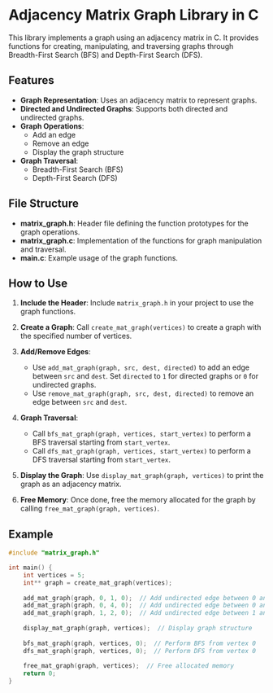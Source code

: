 # Adjacency Matrix Graph Library in C

This library implements a graph using an adjacency matrix in C. It provides functions for creating, manipulating, and traversing graphs through Breadth-First Search (BFS) and Depth-First Search (DFS).

## Features

- **Graph Representation**: Uses an adjacency matrix to represent graphs.
- **Directed and Undirected Graphs**: Supports both directed and undirected graphs.
- **Graph Operations**:
  - Add an edge
  - Remove an edge
  - Display the graph structure
- **Graph Traversal**:
  - Breadth-First Search (BFS)
  - Depth-First Search (DFS)

## File Structure

- **matrix_graph.h**: Header file defining the function prototypes for the graph operations.
- **matrix_graph.c**: Implementation of the functions for graph manipulation and traversal.
- **main.c**: Example usage of the graph functions.

## How to Use

1. **Include the Header**: Include `matrix_graph.h` in your project to use the graph functions.

2. **Create a Graph**: Call `create_mat_graph(vertices)` to create a graph with the specified number of vertices.

3. **Add/Remove Edges**:
   - Use `add_mat_graph(graph, src, dest, directed)` to add an edge between `src` and `dest`. Set `directed` to `1` for directed graphs or `0` for undirected graphs.
   - Use `remove_mat_graph(graph, src, dest, directed)` to remove an edge between `src` and `dest`.

4. **Graph Traversal**:
   - Call `bfs_mat_graph(graph, vertices, start_vertex)` to perform a BFS traversal starting from `start_vertex`.
   - Call `dfs_mat_graph(graph, vertices, start_vertex)` to perform a DFS traversal starting from `start_vertex`.

5. **Display the Graph**: Use `display_mat_graph(graph, vertices)` to print the graph as an adjacency matrix.

6. **Free Memory**: Once done, free the memory allocated for the graph by calling `free_mat_graph(graph, vertices)`.

## Example

```c
#include "matrix_graph.h"

int main() {
    int vertices = 5;
    int** graph = create_mat_graph(vertices);
    
    add_mat_graph(graph, 0, 1, 0);  // Add undirected edge between 0 and 1
    add_mat_graph(graph, 0, 4, 0);  // Add undirected edge between 0 and 4
    add_mat_graph(graph, 1, 2, 0);  // Add undirected edge between 1 and 2
    
    display_mat_graph(graph, vertices);  // Display graph structure
    
    bfs_mat_graph(graph, vertices, 0);  // Perform BFS from vertex 0
    dfs_mat_graph(graph, vertices, 0);  // Perform DFS from vertex 0
    
    free_mat_graph(graph, vertices);  // Free allocated memory
    return 0;
}
```